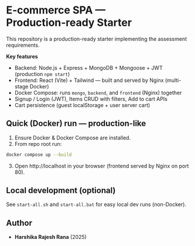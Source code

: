 # E‑commerce SPA — Production‑ready Starter

This repository is a production-ready starter implementing the assessment requirements.

**Key features**
- Backend: Node.js + Express + MongoDB + Mongoose + JWT (production `npm start`)
- Frontend: React (Vite) + Tailwind — built and served by Nginx (multi-stage Docker)
- Docker Compose: runs `mongo`, `backend`, and `frontend` (Nginx) together
- Signup / Login (JWT), Items CRUD with filters, Add to cart APIs
- Cart persistence (guest localStorage + user server cart)

## Quick (Docker) run — production-like
1. Ensure Docker & Docker Compose are installed.
2. From repo root run:
```bash
docker compose up --build
```
3. Open http://localhost in your browser (frontend served by Nginx on port 80).

## Local development (optional)
See `start-all.sh` and `start-all.bat` for easy local dev runs (non-Docker).

## Author
- **Harshika Rajesh Rana** (2025)

